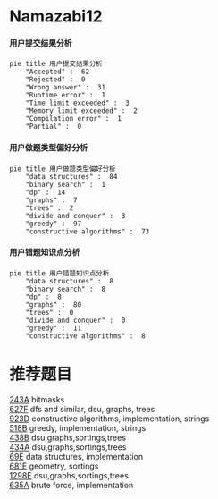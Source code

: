 # Namazabi12

<!-- tabs:start -->



#### **用户提交结果分析**

```mermaid
pie title 用户提交结果分析
    "Accepted" :  62
    "Rejected" :  0
    "Wrong answer" :  31
    "Runtime error" :  1
    "Time limit exceeded" :  3
    "Memory limit exceeded" :  2
    "Compilation error" :  1
    "Partial" :  0
```

#### **用户做题类型偏好分析**

```mermaid
pie title 用户做题类型偏好分析
    "data structures" :  84
    "binary search" :  1
    "dp" :  14
    "graphs" :  7
    "trees" :  2
    "divide and conquer" :  3
    "greedy" :  97
    "constructive algorithms" :  73
```
#### **用户错题知识点分析**

```mermaid
pie title 用户错题知识点分析
    "data structures" :  8
    "binary search" :  8
    "dp" :  8
    "graphs" :  80
    "trees" :  0
    "divide and conquer" :  0
    "greedy" :  11
    "constructive algorithms" :  8
```



<!-- tabs:end -->
# 推荐题目
[243A](https://codeforces.com/contest/243/problem/A)		bitmasks		  
[627F](https://codeforces.com/contest/627/problem/F)		dfs and similar,
                        dsu,
                        graphs,
                        trees		  
[923D](https://codeforces.com/contest/923/problem/D)		constructive algorithms,
                        implementation,
                        strings		  
[518B](https://codeforces.com/contest/518/problem/B)		greedy,
                        implementation,
                        strings		  
[438B](https://codeforces.com/contest/438/problem/B)		dsu,graphs,sortings,trees		  
[434A](https://codeforces.com/contest/434/problem/A)		dsu,graphs,sortings,trees		  
[69E](https://codeforces.com/contest/69/problem/E)		data structures,
                        implementation		  
[681E](https://codeforces.com/contest/681/problem/E)		geometry,
                        sortings		  
[1298E](https://codeforces.com/contest/1298/problem/E)		dsu,graphs,sortings,trees		  
[635A](https://codeforces.com/contest/635/problem/A)		brute force,
                        implementation		  
